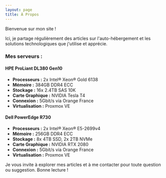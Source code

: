 ```yaml
---
layout: page
title: À Propos
---
```


Bienvenue sur mon site !

Ici, je partage régulièrement des articles sur l'auto-hébergement et les solutions technologiques que j'utilise et apprécie.

### Mes serveurs :

#### HPE ProLiant DL380 Gen10
- **Processeurs :** 2x Intel® Xeon® Gold 6138
- **Mémoire :** 384GB DDR4 ECC
- **Stockage :** 16x 2.4TB SAS 10K
- **Carte Graphique :** NVIDIA Tesla T4
- **Connexion :** 5Gbit/s via Orange France
- **Virtualisation :** Proxmox VE

#### Dell PowerEdge R730
- **Processeurs :** 2x Intel® Xeon® E5-2699v4
- **Mémoire :** 256GB DDR4 ECC
- **Stockage :** 8x 4TB SSD, 2x 2TB NVMe
- **Carte Graphique :** NVIDIA RTX 2080
- **Connexion :** 5Gbit/s via Orange France
- **Virtualisation :** Proxmox VE

Je vous invite à explorer mes articles et à me contacter pour toute question ou suggestion. Bonne lecture !
